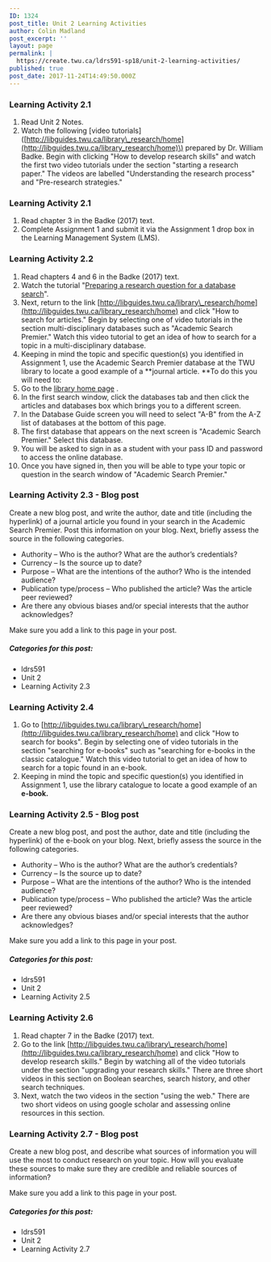 ```yaml
---
ID: 1324
post_title: Unit 2 Learning Activities
author: Colin Madland
post_excerpt: ''
layout: page
permalink: |
  https://create.twu.ca/ldrs591-sp18/unit-2-learning-activities/
published: true
post_date: 2017-11-24T14:49:50.000Z
---
```


### Learning Activity 2.1

1. Read Unit 2 Notes.
2. Watch the following \[video tutorials\]\([http://libguides.twu.ca/library\_research/home](http://libguides.twu.ca/library_research/home)\) prepared by Dr. William Badke. Begin with clicking "How to develop research skills" and watch the first two video tutorials under the section "starting a research paper." The videos are labelled "Understanding the research process" and "Pre-research strategies."

### Learning Activity 2.1

1. Read chapter 3 in the Badke \(2017\) text.
2. Complete Assignment 1 and submit it via the Assignment 1 drop box in the Learning Management System \(LMS\).

### Learning Activity 2.2

1. Read chapters 4 and 6 in the Badke \(2017\) text.
2. Watch the tutorial "[Preparing a research question for a database search](https://vimeo.com/161998287/7661f12293)".
3. Next, return to the link [http://libguides.twu.ca/library\_research/home](http://libguides.twu.ca/library_research/home) and click "How to search for articles." Begin by selecting one of video tutorials in the section multi-disciplinary databases such as "Academic Search Premier." Watch this video tutorial to get an idea of how to search for a topic in a multi-disciplinary database.
4. Keeping in mind the topic and specific question\(s\) you identified in Assignment 1, use the Academic Search Premier database at the TWU library to locate a good example of a **journal article. **To do this you will need to:
5. Go to the [library home page](https://www.twu.ca/library) .
6. In the first search window, click the databases tab and then click the articles and databases box which brings you to a different screen.
7. In the Database Guide screen you will need to select "A-B" from the A-Z list of databases at the bottom of this page.
8. The first database that appears on the next screen is "Academic Search Premier." Select this database.
9. You will be asked to sign in as a student with your pass ID and password to access the online database.
10. Once you have signed in, then you will be able to type your topic or question in the search window of "Academic Search Premier."

### Learning Activity 2.3 - Blog post

Create a new blog post, and write the author, date and title \(including the hyperlink\) of a journal article you found in your search in the Academic Search Premier. Post this information on your blog. Next, briefly assess the source in the following categories.

* Authority – Who is the author? What are the author’s credentials?
* Currency – Is the source up to date?
* Purpose – What are the intentions of the author? Who is the intended audience?
* Publication type/process – Who published the article? Was the article peer reviewed?
* Are there any obvious biases and/or special interests that the author acknowledges?

Make sure you add a link to this page in your post.

##### Categories for this post:

* ldrs591
* Unit 2
* Learning Activity 2.3

### Learning Activity 2.4

1. Go to [http://libguides.twu.ca/library\_research/home](http://libguides.twu.ca/library_research/home) and click "How to search for books". Begin by selecting one of video tutorials in the section "searching for e-books" such as "searching for e-books in the classic catalogue." Watch this video tutorial to get an idea of how to search for a topic found in an e-book.
2. Keeping in mind the topic and specific question\(s\) you identified in Assignment 1, use the library catalogue to locate a good example of an **e-book.**

### Learning Activity 2.5 - Blog post

Create a new blog post, and post the author, date and title \(including the hyperlink\) of the e-book on your blog. Next, briefly assess the source in the following categories.

* Authority – Who is the author? What are the author’s credentials?
* Currency – Is the source up to date?
* Purpose – What are the intentions of the author? Who is the intended audience?
* Publication type/process – Who published the article? Was the article peer reviewed?
* Are there any obvious biases and/or special interests that the author acknowledges?

Make sure you add a link to this page in your post.

##### Categories for this post:

* ldrs591
* Unit 2
* Learning Activity 2.5

### Learning Activity 2.6

1. Read chapter 7 in the Badke \(2017\) text.
2. Go to the link [http://libguides.twu.ca/library\_research/home](http://libguides.twu.ca/library_research/home) and click "How to develop research skills." Begin by watching all of the video tutorials under the section "upgrading your research skills." There are three short videos in this section on Boolean searches, search history, and other search techniques.
3. Next, watch the two videos in the section "using the web." There are two short videos on using google scholar and assessing online resources in this section.

### Learning Activity 2.7 - Blog post

Create a new blog post, and describe what sources of information you will use the most to conduct research on your topic. How will you evaluate these sources to make sure they are credible and reliable sources of information?

Make sure you add a link to this page in your post.

##### Categories for this post:

* ldrs591
* Unit 2
* Learning Activity 2.7



